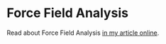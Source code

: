 # Force Field Analysis

Read about Force Field Analysis [in my article online]( https://sneakbug8.com/force-field-analysis/).